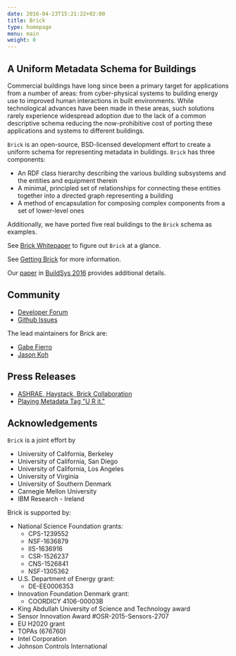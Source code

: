 ```yaml
---
date: 2016-04-23T15:21:22+02:00
title: Brick
type: homepage
menu: main
weight: 0
---
```


## A Uniform Metadata Schema for Buildings

Commercial buildings have long since been a primary target for applications
from a number of areas: from cyber-physical systems to building energy use to
improved human interactions in built environments. While technological advances
have been made in these areas, such solutions rarely experience widespread
adoption due to the lack of a common descriptive schema reducing the
now-prohibitive cost of porting these applications and systems to different
buildings.

`Brick` is an open-source, BSD-licensed development effort to create a uniform
schema for representing metadata in buildings. `Brick` has three
components:

* An RDF class hierarchy describing the various building subsystems and the entities and equipment therein
* A minimal, principled set of relationships for connecting these entities together into a directed graph representing a building
* A method of encapsulation for composing complex components from a set of lower-level ones

Additionally, we have ported five real buildings to the `Brick` schema as examples.

See [Brick Whitepaper](/docs/Brick-Leaflet.pdf) to figure out `Brick` at a glance.

See [Getting Brick](/source) for more information.

Our [paper](/papers/Brick-BuildSys2016.pdf) in [BuildSys 2016](http://buildsys.acm.org/2016/) provides additional details.

## Community

* [Developer Forum](https://groups.google.com/d/forum/brickschema)
* [Github Issues](https://github.com/BuildSysUniformMetadata/GroundTruth/issues)  

The lead maintainers for Brick are:

* [Gabe Fierro](https://people.eecs.berkeley.edu/~gtfierro/)
* [Jason Koh](https://jbkoh.github.io/)

## Press Releases

* [ASHRAE, Haystack, Brick Collaboration](https://www.automation.com/automation-news/industry/ashrae-bacnet-committee-project-haystack-and-the-brick-initiative-partner-to-integrate-tagging-and-data-modeling-into-ashrae-standard-223p)
* [Playing Metadata Tag "U R it."](http://www.automatedbuildings.com/news/jan17/interviews/161227115404sullivan.html)


## Acknowledgements

`Brick` is a joint effort by

* University of California, Berkeley
* University of California, San Diego
* University of California, Los Angeles
* University of Virginia
* University of Southern Denmark
* Carnegie Mellon University
* IBM Research - Ireland

Brick is supported by:

- National Science Foundation grants:
    * CPS-1239552
    * NSF-1636879
    * IIS-1636916
    * CSR-1526237
    * CNS-1526841
    * NSF-1305362
- U.S. Department of Energy grant:
    * DE-EE0006353
- Innovation Foundation Denmark grant: 
    * COORDICY 4106-00003B
- King Abdullah University of Science and Technology award
- Sensor Innovation Award #OSR-2015-Sensors-2707
- EU H2020 grant
- TOPAs (676760)
- Intel Corporation
- Johnson Controls International

